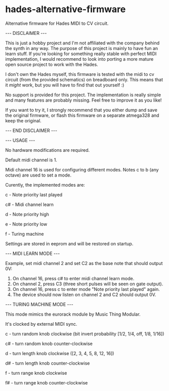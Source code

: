 # hades-alternative-firmware
Alternative firmware for Hades MIDI to CV circuit.

--- DISCLAIMER ---

This is just a hobby project and I'm not affiliated with the company
behind the synth in any way. The purpose of this project is mainly to
have fun an learn stuff. If you're looking for something really stable
with perfect MIDI implementation, I would recommend to look into porting
a more mature open source project to work with the Hades.

I don't own the Hades myself, this firmware is tested with the midi to cv
circuit (from the provided schematics) on breadboard only.
This means that it *might* work, but you will have to find that out yourself :)

No support is provided for this project. The implementation is really simple and
many features are probably missing. Feel free to improve it as you like!

If you want to try it, I strongly recommend that you either dump and save the original
firmware, or flash this firmware on a separate atmega328 and keep the original.

--- END DISCLAIMER ---

--- USAGE ---

No hardware modifications are required.

Default midi channel is 1.

Midi channel 16 is used for configuring different modes. Notes c to b (any octave) are used to set
a mode.

Curently, the implemented modes are:

  c  - Note priority last played

  c# - Midi channel learn

  d  - Note priority high

  e  - Note priority low

  f  - Turing machine

Settings are stored in eeprom and will be restored on startup.

--- MIDI LEARN MODE ---

Example, set midi channel 2 and set C2 as the base note that should output 0V:

  1. On channel 16, press c# to enter midi channel learn mode.
  2. On channel 2, press C3 (three short pulses will be seen on gate output).
  3. On channel 16, press c to enter mode "Note priority last played" again.
  4. The device should now listen on channel 2 and C2 should output 0V.


--- TURING MACHINE MODE ---

This mode mimics the eurorack module by Music Thing Modular.

It's clocked by external MIDI sync.

c  - turn random knob clockwise (bit invert probability [1/2, 1/4, off, 1/8, 1/16])

c# - turn random knob counter-clockwise

d  - turn length knob clockwise ([2, 3, 4, 5, 8, 12, 16])

d# - turn length knob counter-clockwise

f  - turn range knob clockwise

f# - turn range knob counter-clockwise

